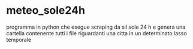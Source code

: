 # meteo_sole24h
programma in python che esegue scraping da sil sole 24 h e genera una cartella contenente tutti i file riguardanti una citta in un determinato lasso temporale
